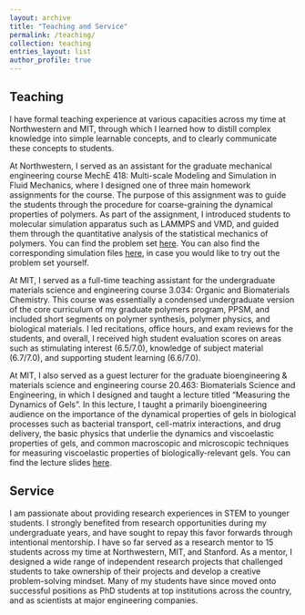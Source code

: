 ```yaml
---
layout: archive
title: "Teaching and Service"
permalink: /teaching/
collection: teaching
entries_layout: list
author_profile: true
---
```


Teaching
------

I have formal teaching experience at various capacities across my time at Northwestern and MIT, through which I learned how to distill complex knowledge into simple learnable concepts, and to clearly communicate these concepts to students.

At Northwestern, I served as an assistant for the graduate mechanical engineering course MechE 418: Multi-scale Modeling and Simulation in Fluid Mechanics, where I designed one of three main homework assignments for the course. The purpose of this assignment was to guide the students through the procedure for coarse-graining the dynamical properties of polymers. As part of the assignment, I introduced students to molecular simulation apparatus such as LAMMPS and VMD, and guided them through the quantitative analysis of the statistical mechanics of polymers. You can find the problem set [here](https://jakesong15.github.io/files/ME418.pdf). You can also find the corresponding simulation files [here](https://jakesong15.github.io/files/ME418.zip), in case you would like to try out the problem set yourself.

At MIT, I served as a full-time teaching assistant for the undergraduate materials science and engineering course 3.034: Organic and Biomaterials Chemistry. This course was essentially a condensed undergraduate version of the core curriculum of my graduate polymers program, PPSM, and included short segments on polymer synthesis, polymer physics, and biological materials. I led recitations, office hours, and exam reviews for the students, and overall, I received high student evaluation scores on areas such as stimulating interest (6.5/7.0), knowledge of subject material (6.7/7.0), and supporting student learning (6.6/7.0).

At MIT, I also served as a guest lecturer for the graduate bioengineering & materials science and engineering course 20.463: Biomaterials Science and Engineering, in which I designed and taught a lecture titled “Measuring the Dynamics of Gels”. In this lecture, I taught a primarily bioengineering audience on the importance of the dynamical properties of gels in biological processes such as bacterial transport, cell-matrix interactions, and drug delivery, the basic physics that underlie the dynamics and viscoelastic properties of gels, and common macroscopic and microscopic techniques for measuring viscoelastic properties of biologically-relevant gels. You can find the lecture slides [here](https://jakesong15.github.io/files/GelDynamics.pdf).

Service
------
I am passionate about providing research experiences in STEM to younger students. I strongly benefited from research opportunities during my undergraduate years, and have sought to repay this favor forwards through intentional mentorship. I have so far served as a research mentor to 15 students across my time at Northwestern, MIT, and Stanford. As a mentor, I designed a wide range of independent research projects that challenged students to take ownership of their projects and develop a creative problem-solving mindset. Many of my students have since moved onto successful positions as PhD students at top institutions across the country, and as scientists at major engineering companies.
